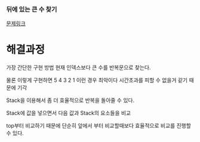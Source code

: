 ### 뒤에 있는 큰 수 찾기

[문제링크](https://school.programmers.co.kr/learn/courses/30/lessons/154539)

# 해결과정

가장 간단한 구현 방법 현재 인덱스보다 큰 수를 반복문으로 찾는다.

물론 이렇게 구현하면 5 4 3 2 1 이런 경우 최악이다 시간초과를 피할 수 없을거 같기 때문에 기각

Stack을 이용해서 좀 더 효율적으로 반복을 돌아줄 수 있다.

Stack에 값을 넣으면서 다음 값과 Stack의 요소들을 비교

top부터 비교하기 때문에 단순히 앞에서 부터 비교할때보다 효율적으로 비교를 진행할 수 있다.